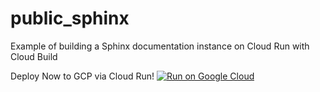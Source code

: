 # public_sphinx
Example of building a Sphinx documentation instance on Cloud Run with Cloud Build

Deploy Now to GCP via Cloud Run!
[![Run on Google Cloud](https://storage.googleapis.com/cloudrun/button.svg)](https://console.cloud.google.com/cloudshell/editor?shellonly=true&cloudshell_image=gcr.io/cloudrun/button&cloudshell_git_repo=https://github.com/dray01/public_sphinx.git)



